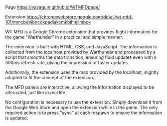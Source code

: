 Page https://vavaquin.github.io/WTMFDpage/

Extension https://chromewebstore.google.com/detail/wt-mfd-101/mmcbebibncdkpadjakcmkblhnjlimbck

WT MFD is a Google Chrome extension that provides flight information for the game "Warthunder" in a practical and simple manner.

The extension is built with HTML, CSS, and JavaScript. The information is collected from the localhost provided by Warthunder and processed by a script that smooths the data transition, ensuring fluid updates even with a 300ms refresh rate, giving the impression of faster updates.

Additionally, the extension uses the map provided by the localhost, slightly adapted to fit the concept of the extension.

The MFD panels are interactive, allowing the information displayed to be alternated, just like in real life.

No configuration is necessary to use the extension. Simply download it from the Google Web Store and open the extension while in the game. The only required action is to press "sync" at each respawn to ensure the information is updated.
